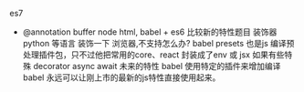 es7 
- @annotation
    buffer node 
    html,
    babel + es6 比较新的特性题目
    装饰器 python 等语言
    装饰一下
    浏览器,不支持怎么办? 
    babel presets 也是js 编译预处理插件包，只不过他把常用的core、react 封装成了env 或 jsx
    如果有些特殊 decorator async await 未来的特性 babel 使用特定的插件来增加编译
    babel 永远可以让刚上市的最新的js特性直接使用起来。
